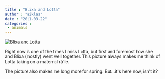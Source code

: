 ```yaml
---
title : "Blixa and Lotta"
author : "Niklas"
date : "2011-03-22"
categories : 
 - animals
---
```


[![Blixa and Lotta](http://farm3.static.flickr.com/2565/3690908127_cd13720813_z.jpg)](http://www.flickr.com/photos/pivic/3690908127)

Right now is one of the times I miss Lotta, but first and foremost how she and Blixa (mostly) went well together. This picture always makes me think of Lotta taking on a maternal rà´le.

The picture also makes me long more for spring. But...it's here now, isn't it?
